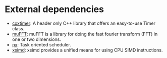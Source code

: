 # External dependencies

* [cxxtimer](https://github.com/andremaravilha/cxxtimer): A header only C++ library that offers an easy-to-use Timer class.
* [muFFT](https://github.com/Themaister/muFFT): muFFT is a library for doing the fast fourier transform (FFT) in one or two dimensions.
* [px](https://github.com/pplux/px): Task oriented scheduler.
* [xsimd](https://github.com/xtensor-stack/xsimd): xsimd provides a unified means for using CPU SIMD instructions.
